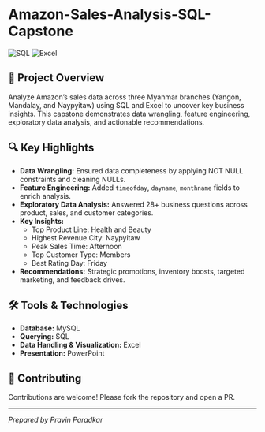 # Amazon-Sales-Analysis-SQL-Capstone

![SQL](https://img.shields.io/badge/Language-SQL-blue) ![Excel](https://img.shields.io/badge/Tool-Excel-green)

## 🚀 Project Overview
Analyze Amazon’s sales data across three Myanmar branches (Yangon, Mandalay, and Naypyitaw) using SQL and Excel to uncover key business insights. This capstone demonstrates data wrangling, feature engineering, exploratory data analysis, and actionable recommendations.

## 🔍 Key Highlights
- **Data Wrangling:** Ensured data completeness by applying NOT NULL constraints and cleaning NULLs.
- **Feature Engineering:** Added `timeofday`, `dayname`, `monthname` fields to enrich analysis.
- **Exploratory Data Analysis:** Answered 28+ business questions across product, sales, and customer categories.
- **Key Insights:**
  - Top Product Line: Health and Beauty
  - Highest Revenue City: Naypyitaw
  - Peak Sales Time: Afternoon
  - Top Customer Type: Members
  - Best Rating Day: Friday
- **Recommendations:** Strategic promotions, inventory boosts, targeted marketing, and feedback drives.

## 🛠 Tools & Technologies
- **Database:** MySQL
- **Querying:** SQL
- **Data Handling & Visualization:** Excel
- **Presentation:** PowerPoint

## 📣 Contributing
Contributions are welcome! Please fork the repository and open a PR.

---

*Prepared by Pravin Paradkar*
